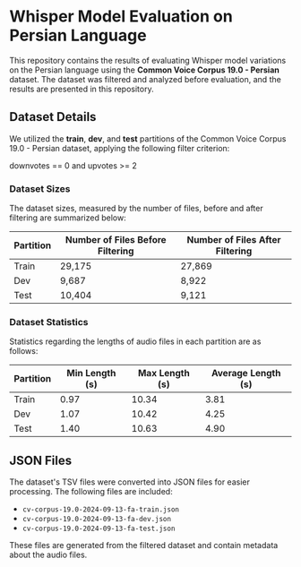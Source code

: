 # Whisper Model Evaluation on Persian Language  

This repository contains the results of evaluating Whisper model variations on the Persian language using the **Common Voice Corpus 19.0 - Persian** dataset. The dataset was filtered and analyzed before evaluation, and the results are presented in this repository.  

## Dataset Details  

We utilized the **train**, **dev**, and **test** partitions of the Common Voice Corpus 19.0 - Persian dataset, applying the following filter criterion:

downvotes == 0 and upvotes >= 2


### Dataset Sizes  

The dataset sizes, measured by the number of files, before and after filtering are summarized below:  

| Partition | Number of Files Before Filtering | Number of Files After Filtering |  
|-----------|-----------------------------------|----------------------------------|  
| Train     | 29,175                           | 27,869                          |  
| Dev       | 9,687                            | 8,922                           |  
| Test      | 10,404                           | 9,121                           |  

### Dataset Statistics  

Statistics regarding the lengths of audio files in each partition are as follows:  

| Partition | Min Length (s) | Max Length (s) | Average Length (s) |  
|-----------|----------------|----------------|---------------------|  
| Train     | 0.97           | 10.34          | 3.81               |  
| Dev       | 1.07           | 10.42          | 4.25               |  
| Test      | 1.40           | 10.63          | 4.90               |  

## JSON Files  

The dataset's TSV files were converted into JSON files for easier processing. The following files are included:  

- `cv-corpus-19.0-2024-09-13-fa-train.json`  
- `cv-corpus-19.0-2024-09-13-fa-dev.json`  
- `cv-corpus-19.0-2024-09-13-fa-test.json`  

These files are generated from the filtered dataset and contain metadata about the audio files.


